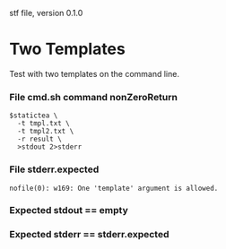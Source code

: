 stf file, version 0.1.0

# Two Templates

Test with two templates on the command line.

### File cmd.sh command nonZeroReturn

~~~
$statictea \
  -t tmpl.txt \
  -t tmpl2.txt \
  -r result \
  >stdout 2>stderr
~~~

### File stderr.expected

~~~
nofile(0): w169: One 'template' argument is allowed.
~~~

### Expected stdout == empty
### Expected stderr == stderr.expected

